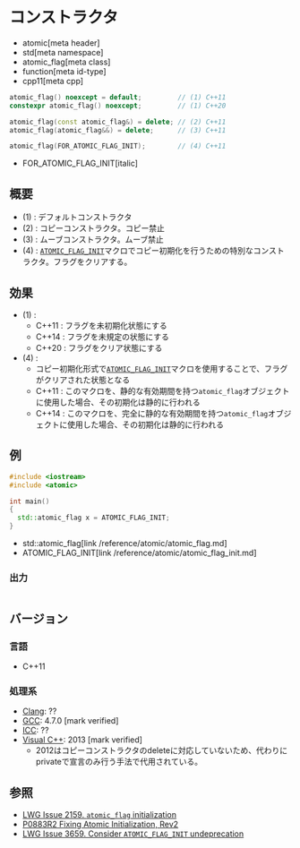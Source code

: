 # コンストラクタ
* atomic[meta header]
* std[meta namespace]
* atomic_flag[meta class]
* function[meta id-type]
* cpp11[meta cpp]

```cpp
atomic_flag() noexcept = default;         // (1) C++11
constexpr atomic_flag() noexcept;         // (1) C++20

atomic_flag(const atomic_flag&) = delete; // (2) C++11
atomic_flag(atomic_flag&&) = delete;      // (3) C++11

atomic_flag(FOR_ATOMIC_FLAG_INIT);        // (4) C++11
```
* FOR_ATOMIC_FLAG_INIT[italic]

## 概要
- (1) : デフォルトコンストラクタ
- (2) : コピーコンストラクタ。コピー禁止
- (3) : ムーブコンストラクタ。ムーブ禁止
- (4) : [`ATOMIC_FLAG_INIT`](../atomic_flag_init.md)マクロでコピー初期化を行うための特別なコンストラクタ。フラグをクリアする。


## 効果
- (1) :
    - C++11 : フラグを未初期化状態にする
    - C++14 : フラグを未規定の状態にする
    - C++20 : フラグをクリア状態にする
- (4) :
    - コピー初期化形式で[`ATOMIC_FLAG_INIT`](../atomic_flag_init.md)マクロを使用することで、フラグがクリアされた状態となる
    - C++11 : このマクロを、静的な有効期間を持つ`atomic_flag`オブジェクトに使用した場合、その初期化は静的に行われる
    - C++14 : このマクロを、完全に静的な有効期間を持つ`atomic_flag`オブジェクトに使用した場合、その初期化は静的に行われる


## 例
```cpp example
#include <iostream>
#include <atomic>

int main()
{
  std::atomic_flag x = ATOMIC_FLAG_INIT;
}
```
* std::atomic_flag[link /reference/atomic/atomic_flag.md]
* ATOMIC_FLAG_INIT[link /reference/atomic/atomic_flag_init.md]

### 出力
```
```

## バージョン
### 言語
- C++11

### 処理系
- [Clang](/implementation.md#clang): ??
- [GCC](/implementation.md#gcc): 4.7.0 [mark verified]
- [ICC](/implementation.md#icc): ??
- [Visual C++](/implementation.md#visual_cpp): 2013 [mark verified]
    - 2012はコピーコンストラクタのdeleteに対応していないため、代わりにprivateで宣言のみ行う手法で代用されている。

## 参照
- [LWG Issue 2159. `atomic_flag` initialization](http://www.open-std.org/jtc1/sc22/wg21/docs/lwg-defects.html#2159)
- [P0883R2 Fixing Atomic Initialization, Rev2](http://www.open-std.org/jtc1/sc22/wg21/docs/papers/2019/p0883r2.pdf)
- [LWG Issue 3659. Consider `ATOMIC_FLAG_INIT` undeprecation](http://www.open-std.org/jtc1/sc22/wg21/docs/lwg-defects.html#3659)
